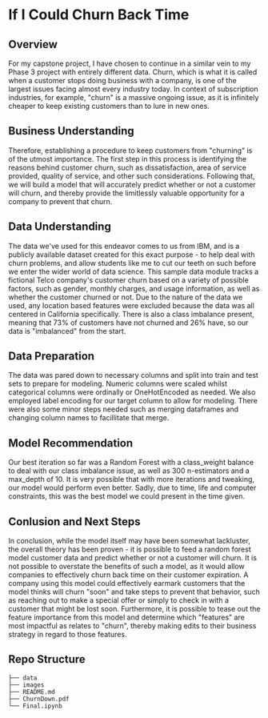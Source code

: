 # If I Could Churn Back Time
## Overview

For my capstone project, I have chosen to continue in a similar vein to my Phase 3 project with entirely different data. Churn, which is what it is called when a customer stops doing business with a company, is one of the largest issues facing almost every industry today. In context of subscription industries, for example, "churn" is a massive ongoing issue, as it is infinitely cheaper to keep existing customers than to lure in new ones.

## Business Understanding

Therefore, establishing a procedure to keep customers from "churning" is of the utmost importance. The first step in this process is identifying the reasons behind customer churn, such as dissatisfaction, area of service provided, quality of service, and other such considerations. Following that, we will build a model that will accurately predict whether or not a customer will churn, and thereby provide the limitlessly valuable opportunity for a company to prevent that churn.

## Data Understanding

The data we've used for this endeavor comes to us from IBM, and is a publicly available dataset created for this exact purpose - to help deal with churn problems, and allow students like me to cut our teeth on such before we enter the wider world of data science. This sample data module tracks a fictional Telco company's customer churn based on a variety of possible factors, such as gender, monthly charges, and usage information, as well as whether the customer churned or not. Due to the nature of the data we used, any location based features were excluded because the data was all centered in California specifically. There is also a class imbalance present, meaning that 73% of customers have not churned and 26% have, so our data is "imbalanced" from the start.

## Data Preparation

The data was pared down to necessary columns and split into train and test sets to prepare for modeling. Numeric columns were scaled whilst categorical columns were ordinally or OneHotEncoded as needed. We also employed label encoding for our target column to allow for modeling. There were also some minor steps needed such as merging dataframes and changing column names to facillitate that merge.

## Model Recommendation

Our best iteration so far was a Random Forest with a class_weight balance to deal with our class imbalance issue, as well as 300 n-estimators and a max_depth of 10. It is very possible that with more iterations and tweaking, our model would perform even better. Sadly, due to time, life and computer constraints, this was the best model we could present in the time given.

## Conlusion and Next Steps

In conclusion, while the model itself may have been somewhat lackluster, the overall theory has been proven - it is possible to feed a random forest model customer data and predict whether or not a customer will churn. It is not possible to overstate the benefits of such a model, as it would allow companies to effectively churn back time on their customer expiration. A company using this model could effectively earmark customers that the model thinks will churn "soon" and take steps to prevent that behavior, such as reaching out to make a special offer or simply to check in with a customer that might be lost soon. Furthermore, it is possible to tease out the feature importance from this model and determine which "features" are most impactful as relates to "churn", thereby making edits to their business strategy in regard to those features.

## Repo Structure
```
├── data
├── images
├── README.md
├── ChurnDown.pdf
└── Final.ipynb
```
